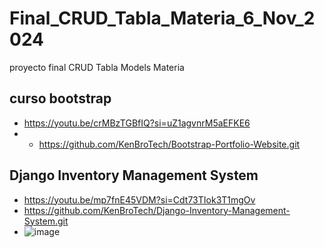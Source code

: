 # Final_CRUD_Tabla_Materia_6_Nov_2024
proyecto final CRUD Tabla Models Materia

## curso bootstrap
- https://youtu.be/crMBzTGBfIQ?si=uZ1agvnrM5aEFKE6
- - https://github.com/KenBroTech/Bootstrap-Portfolio-Website.git
 
## Django Inventory Management System
- https://youtu.be/mp7fnE45VDM?si=Cdt73TIok3T1mgOv
- https://github.com/KenBroTech/Django-Inventory-Management-System.git
- ![image](https://github.com/user-attachments/assets/fac5d2d8-08ab-497d-a4e3-71aca1669170)

